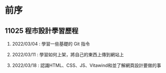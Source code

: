 # 前序

## 11025 程市設計學習歷程

1. 2022/03/04 : 學習一些基礎的 Git 指令

2. 2022/03/11 : 學習如何上架，將自己的東西上傳到網站上

3. 2022/03/18 : 認識HTML、CSS、JS、Vitawind和並了解網頁設計要做的事